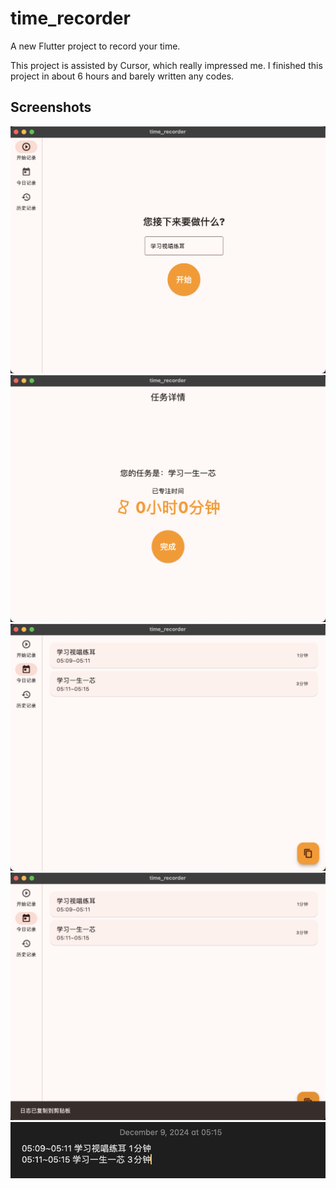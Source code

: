 # time_recorder

A new Flutter project to record your time.

This project is assisted by Cursor, which really impressed me. I finished this project in about 6 hours and barely written any codes.

## Screenshots

![HomePage](readme/Snipaste_1.png)
![ClockPage](readme/Snipaste_2.png)
![TodayRecordsPage](readme/Snipaste_3.png)
![ClipBoard](readme/Snipaste_4.png)
![Note](readme/Snipaste_5.png)